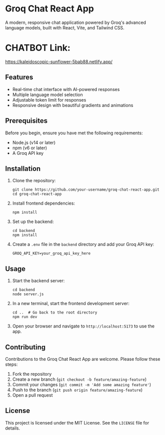 # Groq Chat React App

A modern, responsive chat application powered by Groq's advanced language models, built with React, Vite, and Tailwind CSS.

# CHATBOT Link:
https://kaleidoscopic-sunflower-5bab88.netlify.app/

## Features

- Real-time chat interface with AI-powered responses
- Multiple language model selection
- Adjustable token limit for responses
- Responsive design with beautiful gradients and animations

## Prerequisites

Before you begin, ensure you have met the following requirements:

- Node.js (v14 or later)
- npm (v6 or later)
- A Groq API key

## Installation

1. Clone the repository:
   ```
   git clone https://github.com/your-username/groq-chat-react-app.git
   cd groq-chat-react-app
   ```

2. Install frontend dependencies:
   ```
   npm install
   ```

3. Set up the backend:
   ```
   cd backend
   npm install
   ```

4. Create a `.env` file in the `backend` directory and add your Groq API key:
   ```
   GROQ_API_KEY=your_groq_api_key_here
   ```

## Usage

1. Start the backend server:
   ```
   cd backend
   node server.js
   ```

2. In a new terminal, start the frontend development server:
   ```
   cd ..  # Go back to the root directory
   npm run dev
   ```

3. Open your browser and navigate to `http://localhost:5173` to use the app.

## Contributing

Contributions to the Groq Chat React App are welcome. Please follow these steps:

1. Fork the repository
2. Create a new branch (`git checkout -b feature/amazing-feature`)
3. Commit your changes (`git commit -m 'Add some amazing feature'`)
4. Push to the branch (`git push origin feature/amazing-feature`)
5. Open a pull request

## License

This project is licensed under the MIT License. See the `LICENSE` file for details.

